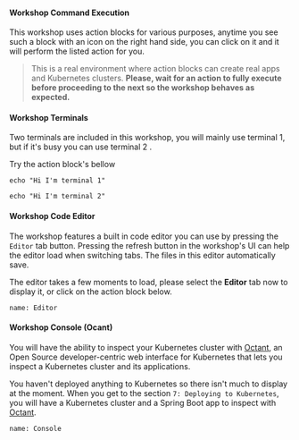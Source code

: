 #### Workshop Command Execution
This workshop uses action blocks for various purposes, anytime you see such a block with an icon on the right hand side, you can click on it and it will perform the listed action for you.

> This is a real environment where action blocks can create real apps and Kubernetes clusters. **Please, wait for an action to fully execute before proceeding to the next so the workshop behaves as expected.**

#### Workshop Terminals
Two terminals are included in this workshop, you will mainly use terminal 1, but if it's busy you can use terminal 2 .

Try the action block's bellow
```execute-1
echo "Hi I'm terminal 1"
```
```execute-2
echo "Hi I'm terminal 2"
```
#### Workshop Code Editor
The workshop features a built in code editor you can use by pressing the `Editor` tab button. Pressing the refresh button in the workshop's UI can help the editor load when switching tabs. The files in this editor automatically 
save.


The editor takes a few moments to load, please select the **Editor** tab now to display it, or click on the action block below.

```dashboard:open-dashboard
name: Editor
```

#### Workshop Console (Ocant)
You will have the ability to inspect your Kubernetes cluster with [Octant](https://github.com/vmware-tanzu/octant), an Open Source developer-centric web interface for Kubernetes that lets you inspect a Kubernetes cluster and its applications.

You haven't deployed anything to Kubernetes so there isn't much to display at the moment. When you get to the section `7: Deploying to Kubernetes`, you will have a Kubernetes cluster and a Spring Boot app to inspect with [Octant](https://github.com/vmware-tanzu/octant).

```dashboard:open-dashboard
name: Console
```